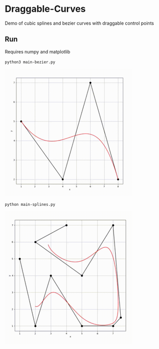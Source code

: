 # Draggable-Curves
Demo of cubic splines and bezier curves with draggable control points



## Run
  Requires numpy and matplotlib 

` python3 main-bezier.py   `

 <img width="400" alt="bezier" src="https://raw.githubusercontent.com/jestorDev/Draggable-Curves/main/bezie.gif">

` python main-splines.py  `

 <img width="400" alt="splines" src="https://raw.githubusercontent.com/jestorDev/Draggable-Curves/main/spline.gif">
